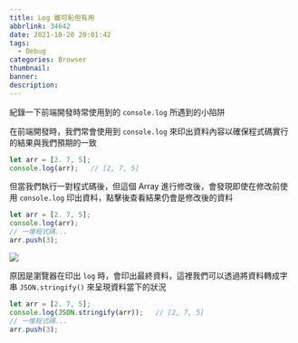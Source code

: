 ```yaml
---
title: Log 雖可恥但有用
abbrlink: 34642
date: 2021-10-20 20:01:42
tags: 
  - Debug
categories: Browser
thumbnail:
banner:
description:
---
```


紀錄一下前端開發時常使用到的 `console.log` 所遇到的小陷阱

<!-- more -->

在前端開發時，我們常會使用到 `console.log` 來印出資料內容以確保程式碼實行的結果與我們預期的一致

```js
let arr = [2. 7, 5];
console.log(arr);   // [2, 7, 5]
```

但當我們執行一對程式碼後，但這個 Array 進行修改後，會發現即使在修改前使用 `console.log` 印出資料，點擊後查看結果仍會是修改後的資料

```js
let arr = [2. 7, 5];
console.log(arr);
// 一堆程式碼...
arr.push(3);
```

![](log.PNG)

原因是瀏覽器在印出 `log` 時，會印出最終資料，這裡我們可以透過將資料轉成字串 `JSON.stringify()` 來呈現資料當下的狀況

```js
let arr = [2. 7, 5];
console.log(JSON.stringify(arr));   // [2, 7, 5]
// 一堆程式碼...
arr.push(3);
```

